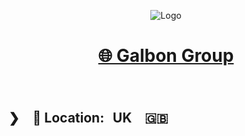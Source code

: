 <div align="center">

![Logo](https://avatars.githubusercontent.com/u/180036362?s=400&u=3c8549e61ca1d5aba1b187c39bb7205f0a1e44ff&v=4)

# [🌐 Galbon Group](https://galbon.group)

&nbsp;

</div>

## ❯　📍 Location: UK　🇬🇧
